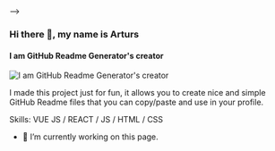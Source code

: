 <!-- ### Hi there 👋

<!--
**fhub-1/fhub-1** is a ✨ _special_ ✨ repository because its `README.md` (this file) appears on your GitHub profile.

Here are some ideas to get you started:

- 🔭 I’m currently working on ...
- 🌱 I’m currently learning ...
- 👯 I’m looking to collaborate on ...
- 🤔 I’m looking for help with ...
- 💬 Ask me about ...
- 📫 How to reach me: ...
- 😄 Pronouns: ...
- ⚡ Fun fact: ...
-->
 -->
 ### Hi there 👋, my name is Arturs
#### I am GitHub Readme Generator's creator
![I am GitHub Readme Generator's creator](https://www.google.com/imgres?imgurl=https%3A%2F%2Fwww.blackmoreops.com%2Fwp-content%2Fuploads%2F2021%2F09%2FQuick-Github-Tutorial.png&imgrefurl=https%3A%2F%2Fwww.blackmoreops.com%2F2021%2F09%2F25%2Fquick-github-tutorial%2F&tbnid=-2TKghxXbqRCFM&vet=12ahUKEwio5aaT5uz0AhUX0YUKHU68BzIQMygCegUIARDLAQ..i&docid=gwc3l3YWXWee4M&w=719&h=397&itg=1&q=github&ved=2ahUKEwio5aaT5uz0AhUX0YUKHU68BzIQMygCegUIARDLAQ)

I made this project just for fun, it allows you to create nice and simple GitHub Readme files that you can copy/paste and use in your profile.

Skills: VUE JS / REACT / JS / HTML / CSS

- 🔭 I’m currently working on this page. 




